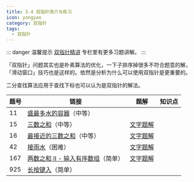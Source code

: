 ```yaml
---
title: 3.4 双指针简介与练习
icon: yongyan
category: 双指针
tags:
  - 双指针
---
```


::: danger 温馨提示
[双指针精讲](https://suanfa8.com/two-pointers/) 专栏里有更多习题讲解。
:::

「双指针」问题其实也是朴素算法的优化，一下子排序掉很多不符合题意的解，「滑动窗口」技巧也是这样的。依然是分析为什么可以使用双指针是更重要的。

二分查找算法应用于查找下标也可以认为是双指针的解法。

| 题号 | 链接                                                                                                     | 题解                                                                                                                                       | 知识点 |
| ---- | -------------------------------------------------------------------------------------------------------- | ------------------------------------------------------------------------------------------------------------------------------------------ | ------ |
| 11   | [盛最多水的容器](https://leetcode-cn.com/problems/container-with-most-water)（中等）                     |                                                                                                                                            |        |
| 15   | [三数之和](https://leetcode-cn.com/problems/3sum)（中等）                                                | [文字题解](https://leetcode-cn.com/problems/3sum/solution/shuang-zhi-zhen-dian-xing-wen-ti-java-go-sl5n/)                                  |        |
| 16   | [最接近的三数之和](https://leetcode-cn.com/problems/3sum-closest/)（中等）                               | [文字题解](https://leetcode-cn.com/problems/3sum-closest/solution/shuang-zhi-zhen-dui-zhuang-python-dai-ma-java-dai-/)                     |        |
| 42   | [接雨水](https://leetcode-cn.com/problems/trapping-rain-water/)（困难）                                  | [文字题解](https://leetcode-cn.com/problems/trapping-rain-water/solution/bao-li-jie-fa-yi-kong-jian-huan-shi-jian-zhi-zhen-/)              |        |
| 167  | [两数之和 II - 输入有序数组](https://leetcode-cn.com/problems/two-sum-ii-input-array-is-sorted/)（简单） | [文字题解](https://leetcode-cn.com/problems/two-sum-ii-input-array-is-sorted/solution/shuang-zhi-zhen-dui-zhuang-er-fen-fa-python-dai-ma/) |        |
| 925  | [长按键入](https://leetcode-cn.com/problems/long-pressed-name/)（简单）                                  |                                                                                                                                            |        |
